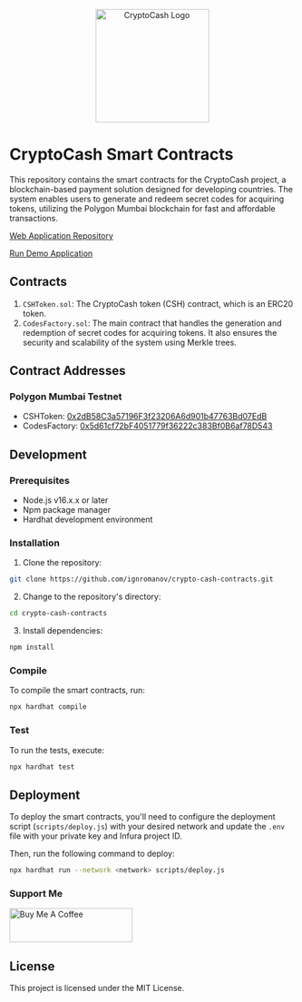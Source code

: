 <p align="center">
<img src="https://i.imgur.com/kizvtYy.png" alt="CryptoCash Logo" width="200px">
</p>

# CryptoCash Smart Contracts

This repository contains the smart contracts for the CryptoCash project, a blockchain-based payment solution designed for developing countries. The system enables users to generate and redeem secret codes for acquiring tokens, utilizing the Polygon Mumbai blockchain for fast and affordable transactions.

[Web Application Repository](https://github.com/ignromanov/crypto-cash-webapp)

[Run Demo Application](https://crypto-cash-webapp.vercel.app/)

## Contracts

1. `CSHToken.sol`: The CryptoCash token (CSH) contract, which is an ERC20 token.
2. `CodesFactory.sol`: The main contract that handles the generation and redemption of secret codes for acquiring tokens. It also ensures the security and scalability of the system using Merkle trees.

## Contract Addresses

### Polygon Mumbai Testnet

- CSHToken: [0x2dB58C3a57196F3f23206A6d901b47763Bd07EdB](https://mumbai.polygonscan.com/address/0x2dB58C3a57196F3f23206A6d901b47763Bd07EdB/transactions)
- CodesFactory: [0x5d61cf72bF4051779f36222c383Bf0B6af78D543](https://mumbai.polygonscan.com/address/0x5d61cf72bF4051779f36222c383Bf0B6af78D543/transactions)

## Development

### Prerequisites

- Node.js v16.x.x or later
- Npm package manager
- Hardhat development environment

### Installation

1. Clone the repository:

```bash
git clone https://github.com/ignromanov/crypto-cash-contracts.git
```

2. Change to the repository's directory:

```bash
cd crypto-cash-contracts
```

3. Install dependencies:

```bash
npm install
```

### Compile

To compile the smart contracts, run:

```bash
npx hardhat compile
```

### Test

To run the tests, execute:

```bash
npx hardhat test
```

## Deployment

To deploy the smart contracts, you'll need to configure the deployment script (`scripts/deploy.js`) with your desired network and update the `.env` file with your private key and Infura project ID.

Then, run the following command to deploy:

```bash
npx hardhat run --network <network> scripts/deploy.js
```

### Support Me

<a href="https://www.buymeacoffee.com/ignromanov" target="_blank"><img src="https://cdn.buymeacoffee.com/buttons/v2/default-yellow.png" alt="Buy Me A Coffee" style="height: 60px !important;width: 217px !important;" ></a>

## License

This project is licensed under the MIT License.
